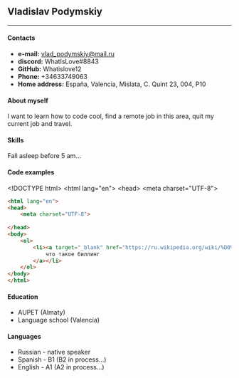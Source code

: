 
## Vladislav Podymskiy
___
#### Contacts
- __e-mail:__ vlad_podymskiy@mail.ru
- __discord:__ WhatIsLove#8843
- __GitHub:__ Whatislove12
- __Phone:__ +34633749063
- __Home address:__ España, Valencia, Mislata, C. Quint 23, 004, P10
#### About myself
I want to learn how to code cool, find a remote job in this area, quit my current job and travel.
#### Skills
Fall asleep before 5 am...
#### Code examples
&lt;!DOCTYPE html&gt;
                &lt;html lang=&quot;en&quot;&gt;
            &lt;head&gt;
                &lt;meta charset=&quot;UTF-8&quot;&gt;
                
```html
<html lang="en">
<head>
    <meta charset="UTF-8">
   
</head>
<body>
    <ol>
        <li><a target="_blank" href="https://ru.wikipedia.org/wiki/%D0%91%D0%B8%D0%BB%D0%BB%D0%B8%D0%BD%D0%B3">
            что такое биллинг
        </a></li>
    </ol>
</body>
</html>
```

#### Education
- AUPET (Almaty)
- Language school (Valencia)
#### Languages
- Russian - native speaker
- Spanish - B1 (B2 in process...)
- English - A1 (A2 in process…)

